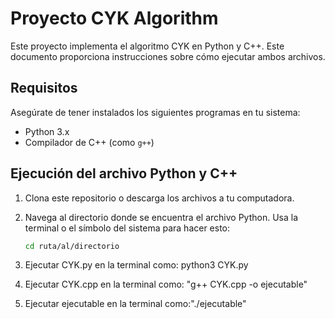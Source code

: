 # Proyecto CYK Algorithm

Este proyecto implementa el algoritmo CYK en Python y C++. Este documento proporciona instrucciones sobre cómo ejecutar ambos archivos.

## Requisitos

Asegúrate de tener instalados los siguientes programas en tu sistema:

- Python 3.x
- Compilador de C++ (como `g++`)

## Ejecución del archivo Python y C++

1. Clona este repositorio o descarga los archivos a tu computadora.

2. Navega al directorio donde se encuentra el archivo Python. Usa la terminal o el símbolo del sistema para hacer esto:

   ```bash
   cd ruta/al/directorio
3. Ejecutar CYK.py en la terminal como: python3 CYK.py

4. Ejecutar CYK.cpp en la terminal como: "g++ CYK.cpp -o ejecutable"
5. Ejecutar ejecutable en la terminal como:"./ejecutable"
